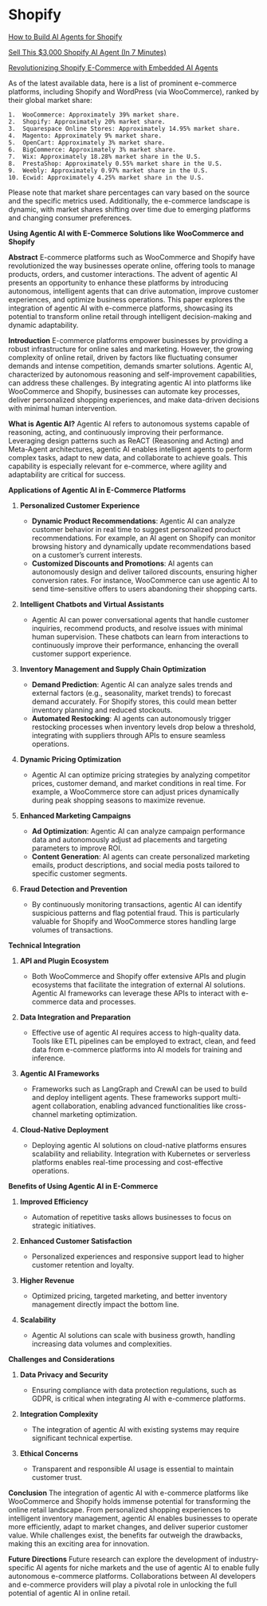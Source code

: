 # Shopify

[How to Build AI Agents for Shopify](https://www.youtube.com/watch?v=vQCNCYwaVcE)

[Sell This $3,000 Shopify AI Agent (In 7 Minutes)](https://www.youtube.com/watch?v=jI8J6bzGwCg)

[Revolutionizing Shopify E-Commerce with Embedded AI Agents](https://www.youtube.com/watch?v=o-D4X1QCUv4)

As of the latest available data, here is a list of prominent e-commerce platforms, including Shopify and WordPress (via WooCommerce), ranked by their global market share:

	1.	WooCommerce: Approximately 39% market share.  ￼
	2.	Shopify: Approximately 20% market share.  ￼
	3.	Squarespace Online Stores: Approximately 14.95% market share.   ￼
	4.	Magento: Approximately 9% market share.  ￼ 
	5.	OpenCart: Approximately 3% market share.   ￼
	6.	BigCommerce: Approximately 3% market share.   ￼
	7.	Wix: Approximately 18.28% market share in the U.S.  ￼
	8.	PrestaShop: Approximately 0.55% market share in the U.S.￼
	9.	Weebly: Approximately 0.97% market share in the U.S.  ￼ 
	10.	Ecwid: Approximately 4.25% market share in the U.S.  ￼

Please note that market share percentages can vary based on the source and the specific metrics used. Additionally, the e-commerce landscape is dynamic, with market shares shifting over time due to emerging platforms and changing consumer preferences.

**Using Agentic AI with E-Commerce Solutions like WooCommerce and Shopify**

**Abstract**
E-commerce platforms such as WooCommerce and Shopify have revolutionized the way businesses operate online, offering tools to manage products, orders, and customer interactions. The advent of agentic AI presents an opportunity to enhance these platforms by introducing autonomous, intelligent agents that can drive automation, improve customer experiences, and optimize business operations. This paper explores the integration of agentic AI with e-commerce platforms, showcasing its potential to transform online retail through intelligent decision-making and dynamic adaptability.

**Introduction**
E-commerce platforms empower businesses by providing a robust infrastructure for online sales and marketing. However, the growing complexity of online retail, driven by factors like fluctuating consumer demands and intense competition, demands smarter solutions. Agentic AI, characterized by autonomous reasoning and self-improvement capabilities, can address these challenges. By integrating agentic AI into platforms like WooCommerce and Shopify, businesses can automate key processes, deliver personalized shopping experiences, and make data-driven decisions with minimal human intervention.

**What is Agentic AI?**
Agentic AI refers to autonomous systems capable of reasoning, acting, and continuously improving their performance. Leveraging design patterns such as ReACT (Reasoning and Acting) and Meta-Agent architectures, agentic AI enables intelligent agents to perform complex tasks, adapt to new data, and collaborate to achieve goals. This capability is especially relevant for e-commerce, where agility and adaptability are critical for success.

**Applications of Agentic AI in E-Commerce Platforms**
1. **Personalized Customer Experience**
   - **Dynamic Product Recommendations**: Agentic AI can analyze customer behavior in real time to suggest personalized product recommendations. For example, an AI agent on Shopify can monitor browsing history and dynamically update recommendations based on a customer’s current interests.
   - **Customized Discounts and Promotions**: AI agents can autonomously design and deliver tailored discounts, ensuring higher conversion rates. For instance, WooCommerce can use agentic AI to send time-sensitive offers to users abandoning their shopping carts.

2. **Intelligent Chatbots and Virtual Assistants**
   - Agentic AI can power conversational agents that handle customer inquiries, recommend products, and resolve issues with minimal human supervision. These chatbots can learn from interactions to continuously improve their performance, enhancing the overall customer support experience.

3. **Inventory Management and Supply Chain Optimization**
   - **Demand Prediction**: Agentic AI can analyze sales trends and external factors (e.g., seasonality, market trends) to forecast demand accurately. For Shopify stores, this could mean better inventory planning and reduced stockouts.
   - **Automated Restocking**: AI agents can autonomously trigger restocking processes when inventory levels drop below a threshold, integrating with suppliers through APIs to ensure seamless operations.

4. **Dynamic Pricing Optimization**
   - Agentic AI can optimize pricing strategies by analyzing competitor prices, customer demand, and market conditions in real time. For example, a WooCommerce store can adjust prices dynamically during peak shopping seasons to maximize revenue.

5. **Enhanced Marketing Campaigns**
   - **Ad Optimization**: Agentic AI can analyze campaign performance data and autonomously adjust ad placements and targeting parameters to improve ROI.
   - **Content Generation**: AI agents can create personalized marketing emails, product descriptions, and social media posts tailored to specific customer segments.

6. **Fraud Detection and Prevention**
   - By continuously monitoring transactions, agentic AI can identify suspicious patterns and flag potential fraud. This is particularly valuable for Shopify and WooCommerce stores handling large volumes of transactions.

**Technical Integration**
1. **API and Plugin Ecosystem**
   - Both WooCommerce and Shopify offer extensive APIs and plugin ecosystems that facilitate the integration of external AI solutions. Agentic AI frameworks can leverage these APIs to interact with e-commerce data and processes.

2. **Data Integration and Preparation**
   - Effective use of agentic AI requires access to high-quality data. Tools like ETL pipelines can be employed to extract, clean, and feed data from e-commerce platforms into AI models for training and inference.

3. **Agentic AI Frameworks**
   - Frameworks such as LangGraph and CrewAI can be used to build and deploy intelligent agents. These frameworks support multi-agent collaboration, enabling advanced functionalities like cross-channel marketing optimization.

4. **Cloud-Native Deployment**
   - Deploying agentic AI solutions on cloud-native platforms ensures scalability and reliability. Integration with Kubernetes or serverless platforms enables real-time processing and cost-effective operations.

**Benefits of Using Agentic AI in E-Commerce**
1. **Improved Efficiency**
   - Automation of repetitive tasks allows businesses to focus on strategic initiatives.

2. **Enhanced Customer Satisfaction**
   - Personalized experiences and responsive support lead to higher customer retention and loyalty.

3. **Higher Revenue**
   - Optimized pricing, targeted marketing, and better inventory management directly impact the bottom line.

4. **Scalability**
   - Agentic AI solutions can scale with business growth, handling increasing data volumes and complexities.

**Challenges and Considerations**
1. **Data Privacy and Security**
   - Ensuring compliance with data protection regulations, such as GDPR, is critical when integrating AI with e-commerce platforms.

2. **Integration Complexity**
   - The integration of agentic AI with existing systems may require significant technical expertise.

3. **Ethical Concerns**
   - Transparent and responsible AI usage is essential to maintain customer trust.

**Conclusion**
The integration of agentic AI with e-commerce platforms like WooCommerce and Shopify holds immense potential for transforming the online retail landscape. From personalized shopping experiences to intelligent inventory management, agentic AI enables businesses to operate more efficiently, adapt to market changes, and deliver superior customer value. While challenges exist, the benefits far outweigh the drawbacks, making this an exciting area for innovation.

**Future Directions**
Future research can explore the development of industry-specific AI agents for niche markets and the use of agentic AI to enable fully autonomous e-commerce platforms. Collaborations between AI developers and e-commerce providers will play a pivotal role in unlocking the full potential of agentic AI in online retail.

